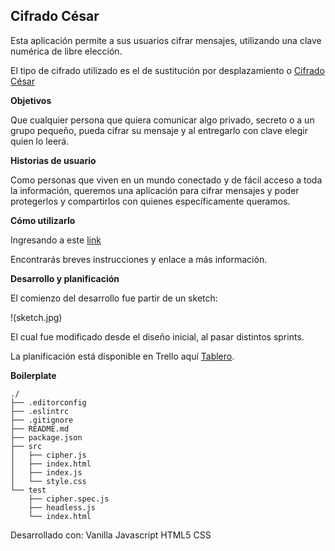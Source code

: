 ## **Cifrado César**

Esta aplicación permite a sus usuarios cifrar mensajes, utilizando una clave numérica de libre elección.

El tipo de cifrado utilizado es el de sustitución por desplazamiento o [Cifrado César](https://es.wikipedia.org/wiki/Cifrado_C%C3%A9sar)

**Objetivos**

Que cualquier persona que quiera comunicar algo privado, secreto o a un grupo pequeño, pueda cifrar su mensaje y al entregarlo con clave elegir quien lo leerá.

**Historias de usuario**

Como personas que viven en un mundo conectado y de fácil acceso a toda la información, queremos una aplicación para cifrar mensajes y poder protegerlos y compartirlos con quienes específicamente queramos.

**Cómo utilizarlo**

Ingresando a este [link](https://karmacode00.github.io/scl-2018-11-bc-core-cipher/)

Encontrarás breves instrucciones y enlace a más información.

**Desarrollo y planificación**

El comienzo del desarrollo fue  partir de un sketch:

!(sketch.jpg)

El cual fue modificado desde el diseño inicial, al pasar distintos sprints.

La planificación está disponible en Trello aquí [Tablero](https://trello.com/b/QZjHPSmU).

**Boilerplate**

```text
./
├── .editorconfig
├── .eslintrc
├── .gitignore
├── README.md
├── package.json
├── src
│   ├── cipher.js
│   ├── index.html
│   ├── index.js
│   └── style.css
└── test
    ├── cipher.spec.js
    ├── headless.js
    └── index.html
```
Desarrollado con:
Vanilla Javascript
HTML5
CSS

